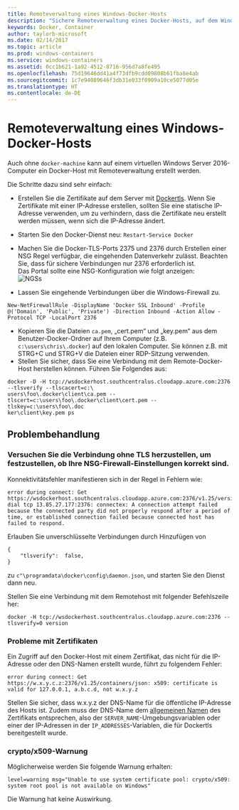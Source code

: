 ```yaml
---
title: Remoteverwaltung eines Windows-Docker-Hosts
description: "Sichere Remoteverwaltung eines Docker-Hosts, auf dem Windows Server ausgeführt wird"
keywords: Docker, Container
author: taylorb-microsoft
ms.date: 02/14/2017
ms.topic: article
ms.prod: windows-containers
ms.service: windows-containers
ms.assetid: 0cc1b621-1a92-4512-8716-956d7a8fe495
ms.openlocfilehash: 75d19646dd41a4f73dfb9cdd09808b61fba8e4ab
ms.sourcegitcommit: 1c7e94089646f3db31e033f0909a10ce5077d05e
ms.translationtype: HT
ms.contentlocale: de-DE
---
```

# <a name="remote-management-of-a-windows-docker-host"></a>Remoteverwaltung eines Windows-Docker-Hosts

Auch ohne `docker-machine` kann auf einem virtuellen Windows Server 2016-Computer ein Docker-Host mit Remoteverwaltung erstellt werden.

Die Schritte dazu sind sehr einfach:

* Erstellen Sie die Zertifikate auf dem Server mit [Dockertls](https://hub.docker.com/r/stefanscherer/dockertls-windows/). Wenn Sie Zertifikate mit einer IP-Adresse erstellen, sollten Sie eine statische IP-Adresse verwenden, um zu verhindern, dass die Zertifikate neu erstellt werden müssen, wenn sich die IP-Adresse ändert.

* Starten Sie den Docker-Dienst neu: `Restart-Service Docker`
* Machen Sie die Docker-TLS-Ports 2375 und 2376 durch Erstellen einer NSG Regel verfügbar, die eingehenden Datenverkehr zulässt. Beachten Sie, dass für sichere Verbindungen nur 2376 erforderlich ist.  
  Das Portal sollte eine NSG-Konfiguration wie folgt anzeigen:  
  ![NGSs](media/nsg.png)  
  
* Lassen Sie eingehende Verbindungen über die Windows-Firewall zu. 
```
New-NetFirewallRule -DisplayName 'Docker SSL Inbound' -Profile @('Domain', 'Public', 'Private') -Direction Inbound -Action Allow -Protocol TCP -LocalPort 2376
```
* Kopieren Sie die Dateien `ca.pem`, „cert.pem“ und „key.pem“ aus dem Benutzer-Docker-Ordner auf Ihrem Computer (z.B. `c:\users\chris\.docker`) auf den lokalen Computer. Sie können z.B. mit STRG+C und STRG+V die Dateien einer RDP-Sitzung verwenden. 
* Stellen Sie sicher, dass Sie eine Verbindung mit dem Remote-Docker-Host herstellen können. Führen Sie Folgendes aus:
```
docker -D -H tcp://wsdockerhost.southcentralus.cloudapp.azure.com:2376 --tlsverify --tlscacert=c:\
users\foo\.docker\client\ca.pem --tlscert=c:\users\foo\.docker\client\cert.pem --tlskey=c:\users\foo\.doc
ker\client\key.pem ps
```


## <a name="troubleshooting"></a>Problembehandlung
### <a name="try-connecting-without-tls-to-determine-your-nsg-firewall-settings-are-correct"></a>Versuchen Sie die Verbindung ohne TLS herzustellen, um festzustellen, ob Ihre NSG-Firewall-Einstellungen korrekt sind.
Konnektivitätsfehler manifestieren sich in der Regel in Fehlern wie:
```
error during connect: Get https://wsdockerhost.southcentralus.cloudapp.azure.com:2376/v1.25/version: dial tcp 13.85.27.177:2376: connectex: A connection attempt failed because the connected party did not properly respond after a period of time, or established connection failed because connected host has failed to respond.
```

Erlauben Sie unverschlüsselte Verbindungen durch Hinzufügen von 
```
{
    "tlsverify":  false,
}
```
zu `c"\programdata\docker\config\daemon.json`, und starten Sie den Dienst dann neu.

Stellen Sie eine Verbindung mit dem Remotehost mit folgender Befehlszeile her:
```
docker -H tcp://wsdockerhost.southcentralus.cloudapp.azure.com:2376 --tlsverify=0 version
```

### <a name="cert-problems"></a>Probleme mit Zertifikaten
Ein Zugriff auf den Docker-Host mit einem Zertifikat, das nicht für die IP-Adresse oder den DNS-Namen erstellt wurde, führt zu folgendem Fehler:
```
error during connect: Get https://w.x.y.c.z:2376/v1.25/containers/json: x509: certificate is valid for 127.0.0.1, a.b.c.d, not w.x.y.z
```
Stellen Sie sicher, dass w.x.y.z der DNS-Name für die öffentliche IP-Adresse des Hosts ist. Zudem muss der DNS-Name dem [allgemeinen Namen](https://www.ssl.com/faqs/common-name/) des Zertifikats entsprechen, also der `SERVER_NAME`-Umgebungsvariablen oder einer der IP-Adressen in der `IP_ADDRESSES`-Variablen, die für Dockertls bereitgestellt wurde.

### <a name="cryptox509-warning"></a>crypto/x509-Warnung
Möglicherweise werden Sie folgende Warnung erhalten: 
```
level=warning msg="Unable to use system certificate pool: crypto/x509: system root pool is not available on Windows"
```
Die Warnung hat keine Auswirkung.
